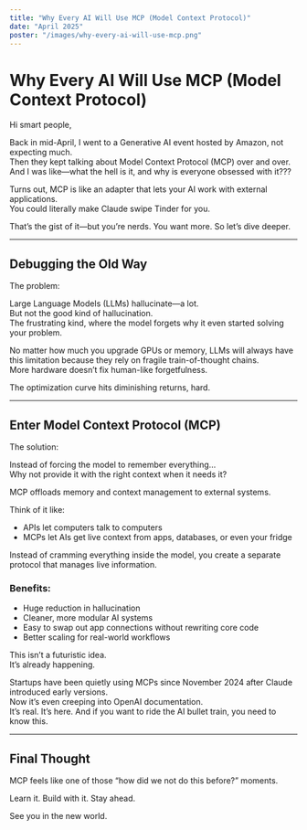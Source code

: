 ```yaml
---
title: "Why Every AI Will Use MCP (Model Context Protocol)"
date: "April 2025"
poster: "/images/why-every-ai-will-use-mcp.png"
---
```


# Why Every AI Will Use MCP (Model Context Protocol)

Hi smart people,

Back in mid-April, I went to a Generative AI event hosted by Amazon, not expecting much.  
Then they kept talking about Model Context Protocol (MCP) over and over.  
And I was like—what the hell is it, and why is everyone obsessed with it???

Turns out, MCP is like an adapter that lets your AI work with external applications.  
You could literally make Claude swipe Tinder for you.

That’s the gist of it—but you’re nerds. You want more. So let’s dive deeper.

---

## Debugging the Old Way

The problem:

Large Language Models (LLMs) hallucinate—a lot.  
But not the good kind of hallucination.  
The frustrating kind, where the model forgets why it even started solving your problem.

No matter how much you upgrade GPUs or memory, LLMs will always have this limitation because they rely on fragile train-of-thought chains.  
More hardware doesn’t fix human-like forgetfulness.

The optimization curve hits diminishing returns, hard.

---

## Enter Model Context Protocol (MCP)

The solution:

Instead of forcing the model to remember everything…  
Why not provide it with the right context when it needs it?

MCP offloads memory and context management to external systems.

Think of it like:

- APIs let computers talk to computers  
- MCPs let AIs get live context from apps, databases, or even your fridge

Instead of cramming everything inside the model, you create a separate protocol that manages live information.

### Benefits:
- Huge reduction in hallucination  
- Cleaner, more modular AI systems  
- Easy to swap out app connections without rewriting core code  
- Better scaling for real-world workflows  

This isn’t a futuristic idea.  
It’s already happening.

Startups have been quietly using MCPs since November 2024 after Claude introduced early versions.  
Now it’s even creeping into OpenAI documentation.  
It’s real. It’s here. And if you want to ride the AI bullet train, you need to know this.

---

## Final Thought

MCP feels like one of those “how did we not do this before?” moments.

Learn it. Build with it. Stay ahead.

See you in the new world.